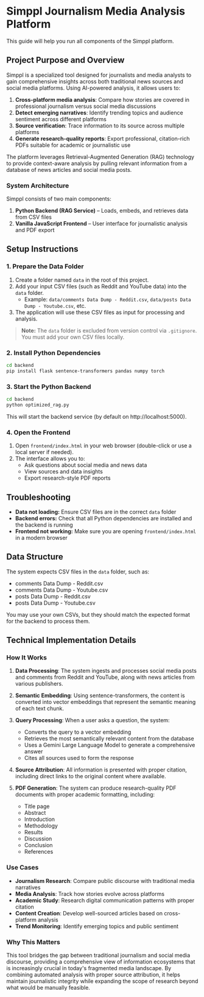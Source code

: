 # Simppl Journalism Media Analysis Platform

This guide will help you run all components of the Simppl platform.

## Project Purpose and Overview

Simppl is a specialized tool designed for journalists and media analysts to gain comprehensive insights across both traditional news sources and social media platforms. Using AI-powered analysis, it allows users to:

1. **Cross-platform media analysis**: Compare how stories are covered in professional journalism versus social media discussions
2. **Detect emerging narratives**: Identify trending topics and audience sentiment across different platforms
3. **Source verification**: Trace information to its source across multiple platforms
4. **Generate research-quality reports**: Export professional, citation-rich PDFs suitable for academic or journalistic use

The platform leverages Retrieval-Augmented Generation (RAG) technology to provide context-aware analysis by pulling relevant information from a database of news articles and social media posts.

### System Architecture

Simppl consists of two main components:

1. **Python Backend (RAG Service)** – Loads, embeds, and retrieves data from CSV files
2. **Vanilla JavaScript Frontend** – User interface for journalistic analysis and PDF export

## Setup Instructions

### 1. Prepare the Data Folder

1. Create a folder named `data` in the root of this project.
2. Add your input CSV files (such as Reddit and YouTube data) into the `data` folder.
   - Example: `data/comments Data Dump - Reddit.csv`, `data/posts Data Dump - Youtube.csv`, etc.
3. The application will use these CSV files as input for processing and analysis.

> **Note:** The `data` folder is excluded from version control via `.gitignore`. You must add your own CSV files locally.

### 2. Install Python Dependencies

```bash
cd backend
pip install flask sentence-transformers pandas numpy torch
```

### 3. Start the Python Backend

```bash
cd backend
python optimized_rag.py
```

This will start the backend service (by default on http://localhost:5000).

### 4. Open the Frontend

1. Open `frontend/index.html` in your web browser (double-click or use a local server if needed).
2. The interface allows you to:
   - Ask questions about social media and news data
   - View sources and data insights
   - Export research-style PDF reports

## Troubleshooting

- **Data not loading:** Ensure CSV files are in the correct `data` folder
- **Backend errors:** Check that all Python dependencies are installed and the backend is running
- **Frontend not working:** Make sure you are opening `frontend/index.html` in a modern browser

## Data Structure

The system expects CSV files in the `data` folder, such as:
- comments Data Dump - Reddit.csv
- comments Data Dump - Youtube.csv
- posts Data Dump - Reddit.csv
- posts Data Dump - Youtube.csv

You may use your own CSVs, but they should match the expected format for the backend to process them.

## Technical Implementation Details

### How It Works

1. **Data Processing**: The system ingests and processes social media posts and comments from Reddit and YouTube, along with news articles from various publishers.

2. **Semantic Embedding**: Using sentence-transformers, the content is converted into vector embeddings that represent the semantic meaning of each text chunk.

3. **Query Processing**: When a user asks a question, the system:
   - Converts the query to a vector embedding
   - Retrieves the most semantically relevant content from the database
   - Uses a Gemini Large Language Model to generate a comprehensive answer
   - Cites all sources used to form the response

4. **Source Attribution**: All information is presented with proper citation, including direct links to the original content where available.

5. **PDF Generation**: The system can produce research-quality PDF documents with proper academic formatting, including:
   - Title page
   - Abstract
   - Introduction
   - Methodology
   - Results
   - Discussion
   - Conclusion
   - References

### Use Cases

- **Journalism Research**: Compare public discourse with traditional media narratives
- **Media Analysis**: Track how stories evolve across platforms
- **Academic Study**: Research digital communication patterns with proper citation
- **Content Creation**: Develop well-sourced articles based on cross-platform analysis
- **Trend Monitoring**: Identify emerging topics and public sentiment

### Why This Matters

This tool bridges the gap between traditional journalism and social media discourse, providing a comprehensive view of information ecosystems that is increasingly crucial in today's fragmented media landscape. By combining automated analysis with proper source attribution, it helps maintain journalistic integrity while expanding the scope of research beyond what would be manually feasible.